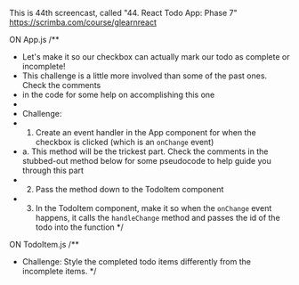 This is 44th screencast, called "44. React Todo App: Phase 7"
https://scrimba.com/course/glearnreact

ON App.js
/**
 * Let's make it so our checkbox can actually mark our todo as complete or incomplete!
 * This challenge is a little more involved than some of the past ones. Check the comments 
 * in the code for some help on accomplishing this one
 * 
 * Challenge: 
 * 1. Create an event handler in the App component for when the checkbox is clicked (which is an `onChange` event)
 *    a. This method will be the trickest part. Check the comments in the stubbed-out method below for some pseudocode to help guide you through this part
 * 2. Pass the method down to the TodoItem component
 * 3. In the TodoItem component, make it so when the `onChange` event happens, it calls the `handleChange` method and passes the id of the todo into the function
 */

 ON TodoItem.js
 /**
 * Challenge: Style the completed todo items differently from the incomplete items.
 */